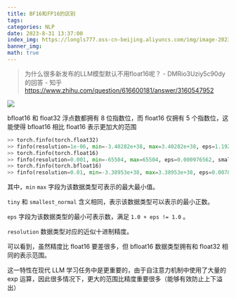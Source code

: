 ```yaml
---
title: BF16和FP16的区别
tags: 
categories: NLP
date: 2023-8-31 13:37:00
index_img: https://longls777.oss-cn-beijing.aliyuncs.com/img/image-20230831134249416.png
banner_img: 
math: true
---
```




> 为什么很多新发布的LLM模型默认不用float16呢？ - DMRio3Uziy5c90dy的回答 - 知乎 https://www.zhihu.com/question/616600181/answer/3160547952

![](https://longls777.oss-cn-beijing.aliyuncs.com/img/v2-b5dedadc752de827fa74cb8ee4cbd5e8_1440w.webp)

bfloat16 和 float32 浮点数都拥有 8 位指数位，而 float16 仅拥有 5 个指数位，这能使得 bfloat16 相比 float16 表示更加大的范围

```python
>> torch.finfo(torch.float32)
>> finfo(resolution=1e-06, min=-3.40282e+38, max=3.40282e+38, eps=1.19209e-07, smallest_normal=1.17549e-38, tiny=1.17549e-38, dtype=float32)
>> torch.finfo(torch.float16)
>> finfo(resolution=0.001, min=-65504, max=65504, eps=0.000976562, smallest_normal=6.10352e-05, tiny=6.10352e-05, dtype=float16)
>> torch.finfo(torch.bfloat16)
>> finfo(resolution=0.01, min=-3.38953e+38, max=3.38953e+38, eps=0.0078125, smallest_normal=1.17549e-38, tiny=1.17549e-38, dtype=bfloat16)
```

其中，`min` `max` 字段为该数据类型可表示的最大最小值。 

`tiny` 和 `smallest_normal` 含义相同，表示该数据类型可以表示的最小正数。

`eps` 字段为该数据类型的最小可表示数，满足 `1.0 + eps != 1.0` 。

`resolution` 数据类型对应的近似十进制精度。 

可以看到，虽然精度比 float16 要差很多，但 bfloat16 数据类型拥有和 float32 相同的表示范围。

这一特性在现代 LLM 学习任务中是更重要的，由于自注意力机制中使用了大量的 exp 运算，因此很多情况下，更大的范围比精度重要很多（能够有效防止上下溢出）